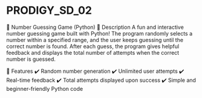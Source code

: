 # PRODIGY_SD_02
🎯 Number Guessing Game (Python)
📝 Description
A fun and interactive number guessing game built with Python! The program randomly selects a number within a specified range, and the user keeps guessing until the correct number is found. After each guess, the program gives helpful feedback and displays the total number of attempts when the correct number is guessed.

🚀 Features
✔️ Random number generation
✔️ Unlimited user attempts
✔️ Real-time feedback
✔️ Total attempts displayed upon success
✔️ Simple and beginner-friendly Python code
